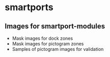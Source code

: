 # smartports

## Images for smartport-modules

- Mask images for dock zones
- Mask images for pictogram zones
- Samples of pictogram images for validation